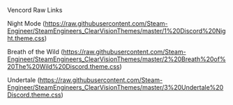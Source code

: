 Vencord Raw Links

Night Mode
(https://raw.githubusercontent.com/Steam-Engineer/SteamEngineers_ClearVisionThemes/master/1%20Discord%20Night.theme.css)

Breath of the Wild
(https://raw.githubusercontent.com/Steam-Engineer/SteamEngineers_ClearVisionThemes/master/2%20Breath%20of%20The%20Wild%20Discord.theme.css)

Undertale
(https://raw.githubusercontent.com/Steam-Engineer/SteamEngineers_ClearVisionThemes/master/3%20Undertale%20Discord.theme.css)

